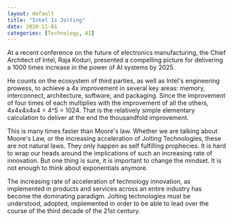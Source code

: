 ```yaml
---
layout: default
title: "Intel Is Jolting"
date: 2020-11-01
categories: [Technology, AI]
---
```


At a recent conference on the future of electronics manufacturing, the Chief Architect of Intel, Raja Koduri, presented a compelling picture for delivering a 1000 times increase in the power of AI systems by 2025.

He counts on the ecosystem of third parties, as well as Intel's engineering prowess, to achieve a 4x improvement in several key areas: memory, interconnect, architecture, software, and packaging. Since the improvement of four times of each multiplies with the improvement of all the others, 4x4x4x4x4 = 4^5 = 1024. That is the relatively simple elementary calculation to deliver at the end the thousandfold improvement.

This is many times faster than Moore's law. Whether we are talking about Moore's Law, or the increasing acceleration of Jolting Technologies, these are not natural laws. They only happen as self fulfilling prophecies. It is hard to wrap our heads around the implications of such an increasing rate of innovation. But one thing is sure, it is important to change the mindset. It is not enough to think about exponentials anymore.

The increasing rate of acceleration of technology innovation, as implemented in products and services across an entire industry has become the dominating paradigm. Jolting technologies must be understood, adopted, implemented in order to be able to lead over the course of the third decade of the 21st century.
